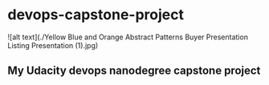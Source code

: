 # devops-capstone-project
![alt text](./Yellow Blue and Orange Abstract Patterns Buyer Presentation Listing Presentation (1).jpg)
## My Udacity devops nanodegree capstone project
